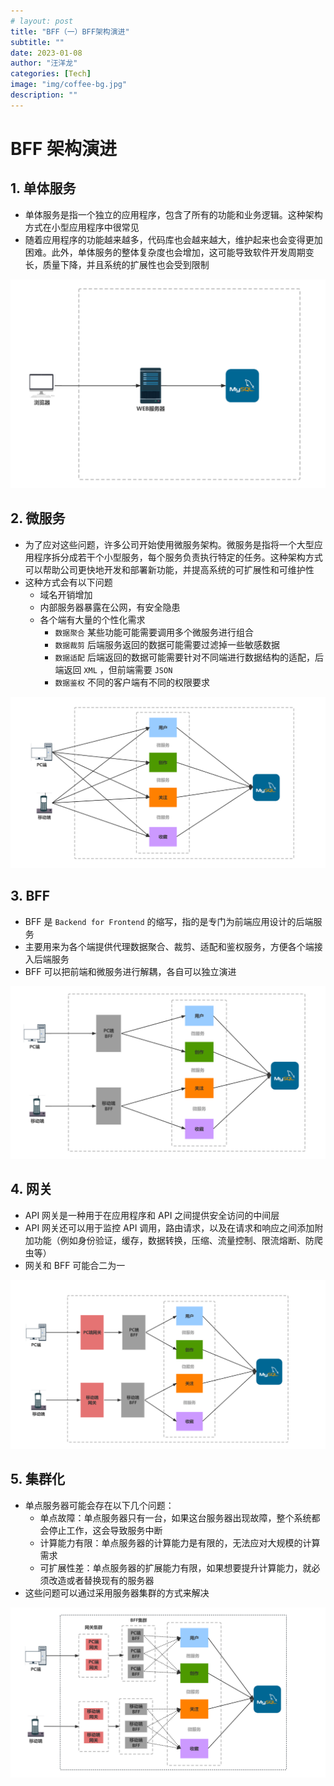 ```yaml
---
# layout: post
title: "BFF（一）BFF架构演进"
subtitle: ""
date: 2023-01-08
author: "汪洋龙"
categories: [Tech]
image: "img/coffee-bg.jpg"
description: ""
---
```


# BFF 架构演进

## 1. 单体服务

- 单体服务是指一个独立的应用程序，包含了所有的功能和业务逻辑。这种架构方式在小型应用程序中很常见
- 随着应用程序的功能越来越多，代码库也会越来越大，维护起来也会变得更加困难。此外，单体服务的整体复杂度也会增加，这可能导致软件开发周期变长，质量下降，并且系统的扩展性也会受到限制

![单体服务](/post/bff/images/single.png)

## 2. 微服务

- 为了应对这些问题，许多公司开始使用微服务架构。微服务是指将一个大型应用程序拆分成若干个小型服务，每个服务负责执行特定的任务。这种架构方式可以帮助公司更快地开发和部署新功能，并提高系统的可扩展性和可维护性
- 这种方式会有以下问题
  - 域名开销增加
  - 内部服务器暴露在公网，有安全隐患
  - 各个端有大量的个性化需求
    - `数据聚合` 某些功能可能需要调用多个微服务进行组合
    - `数据裁剪` 后端服务返回的数据可能需要过滤掉一些敏感数据
    - `数据适配` 后端返回的数据可能需要针对不同端进行数据结构的适配，后端返回 `XML` ，但前端需要 `JSON`
    - `数据鉴权` 不同的客户端有不同的权限要求

![微服务](/post/bff/images/micro.png)

## 3. BFF

- BFF 是 `Backend for Frontend` 的缩写，指的是专门为前端应用设计的后端服务
- 主要用来为各个端提供代理数据聚合、裁剪、适配和鉴权服务，方便各个端接入后端服务
- BFF 可以把前端和微服务进行解耦，各自可以独立演进

![BFF](/post/bff/images/bff.png)

## 4. 网关

- API 网关是一种用于在应用程序和 API 之间提供安全访问的中间层
- API 网关还可以用于监控 API 调用，路由请求，以及在请求和响应之间添加附加功能（例如身份验证，缓存，数据转换，压缩、流量控制、限流熔断、防爬虫等）
- 网关和 BFF 可能合二为一

![网关](/post/bff/images/gateway.png)

## 5. 集群化

- 单点服务器可能会存在以下几个问题：
  - 单点故障：单点服务器只有一台，如果这台服务器出现故障，整个系统都会停止工作，这会导致服务中断
  - 计算能力有限：单点服务器的计算能力是有限的，无法应对大规模的计算需求
  - 可扩展性差：单点服务器的扩展能力有限，如果想要提升计算能力，就必须改造或者替换现有的服务器
- 这些问题可以通过采用服务器集群的方式来解决

![集群化](/post/bff/images/cluster.png)
